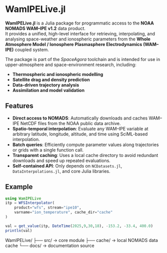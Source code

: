 # WamIPELive.jl

**WamIPELive.jl** is a Julia package for programmatic access to the **NOAA NOMADS WAM–IPE v1.2** data product.  
It provides a unified, high-level interface for retrieving, interpolating, and analysing space-weather and ionospheric parameters from the **Whole Atmosphere Model / Ionosphere Plasmasphere Electrodynamics (WAM–IPE)** coupled system.

The package is part of the *SpaceAgora* toolchain and is intended for use in upper-atmosphere and space-environment research, including:
- **Thermospheric and ionospheric modelling**
- **Satellite drag and density prediction**
- **Data-driven trajectory analysis**
- **Assimilation and model validation**

## Features

- **Direct access to NOMADS**: Automatically downloads and caches WAM–IPE NetCDF files from the NOAA public data archive.  
- **Spatio-temporal interpolation**: Evaluate any WAM–IPE variable at arbitrary latitude, longitude, altitude, and time using SciML-based interpolation.  
- **Batch queries**: Efficiently compute parameter values along trajectories or grids with a single function call.  
- **Transparent caching**: Uses a local cache directory to avoid redundant downloads and speed up repeated evaluations.  
- **Self-contained API**: Only depends on `NCDatasets.jl`, `DataInterpolations.jl`, and core Julia libraries.  

## Example

```julia
using WamIPELive
itp = WFSInterpolator(
    product="wfs", stream="ipe10",
    varname="ion_temperature", cache_dir="cache"
)

val = get_value(itp, DateTime(2025,9,30,18), -153.2, -33.4, 400.0)
println(val)
```

WamIPELive/
├── src/              → core module
├── cache/            → local NOMADS data cache
└── docs/             → documentation source
